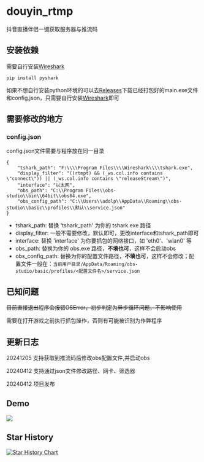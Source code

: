 # douyin_rtmp
抖音直播伴侣一键获取服务器与推流码

## 安装依赖

需要自行安装[Wireshark](https://www.wireshark.org/)

```pip install pyshark```

如果不想自行安装python环境的可以去[Releases](https://github.com/LFMJUN/douyin_rtmp/releases)下载已经打包好的main.exe文件和config.json，只需要自行安装[Wireshark](https://www.wireshark.org/)即可

## 需要修改的地方

### config.json
config.json文件需要与程序放在同一目录
```
{
    "tshark_path": "F:\\\\Program Files\\\\Wireshark\\\\tshark.exe",
    "display_filter": "((rtmpt) && (_ws.col.info contains \"connect\")) || (_ws.col.info contains \"releaseStream\")",
    "interface": "以太网",
    "obs_path": "C:\\Program Files\\obs-studio\\bin\\64bit\\obs64.exe",
    "obs_config_path": "C:\\Users\\adolp\\AppData\\Roaming\\obs-studio\\basic\\profiles\\默认\\service.json"
}
```

- tshark_path: 替换 'tshark_path' 为你的 tshark.exe 路径
- display_filter: 一般不需要修改，默认即可，更改interface和tshark_path即可
- interface: 替换 'interface' 为你要抓包的网络接口，如 'eth0'、'wlan0' 等
- obs_path: 替换为你的 obs.exe 路径，**不填也可**，这样不会启动obs
- obs_config_path: 替换为你的配置文件路径，**不填也可**，这样不会修改；配置文件一般在：`当前用户目录/AppData/Roaming/obs-studio/basic/profiles/<配置文件名>/service.json`

## 已知问题

~~目前直接退出程序会报错OSError，初步判定为异步循环问题，不影响使用~~

需要在打开游戏之前执行抓包操作，否则有可能被识别为作弊程序

## 更新日志

20241205 支持获取到推流码后修改obs配置文件,并启动obs

20240412 支持通过json文件修改路径、网卡、筛选器

20240412 项目发布

## Demo

![](https://cdn.jsdelivr.net/gh/lfmjun/ilovekg@main/20240412191646.png)


## Star History

<a href="https://star-history.com/#LFMJUN/douyin_rtmp&Date">
 <picture>
   <source media="(prefers-color-scheme: dark)" srcset="https://api.star-history.com/svg?repos=LFMJUN/douyin_rtmp&type=Date&theme=dark" />
   <source media="(prefers-color-scheme: light)" srcset="https://api.star-history.com/svg?repos=LFMJUN/douyin_rtmp&type=Date" />
   <img alt="Star History Chart" src="https://api.star-history.com/svg?repos=LFMJUN/douyin_rtmp&type=Date" />
 </picture>
</a>
